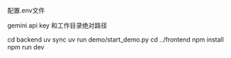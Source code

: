 配置.env文件

gemini api key
和工作目录绝对路径

cd backend
uv sync
uv run demo/start_demo.py
cd ../frontend
npm install
npm run dev